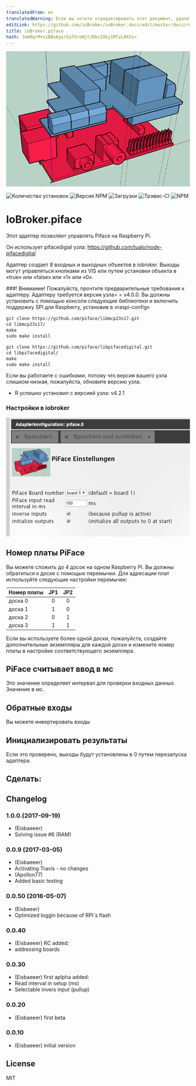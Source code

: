 ```yaml
---
translatedFrom: en
translatedWarning: Если вы хотите отредактировать этот документ, удалите поле «translatedFrom», в противном случае этот документ будет снова автоматически переведен
editLink: https://github.com/ioBroker/ioBroker.docs/edit/master/docs/ru/adapterref/iobroker.piface/README.md
title: ioBroker.piface
hash: Jem0qrM+xiBBoAyyrGiFXroWjtJRbc2Xbj1MfzL0XXs=
---
```

![логотип](../../../en/adapterref/iobroker.piface/admin/piface.png)

![Количество установок](http://iobroker.live/badges/piface-stable.svg)
![Версия NPM](http://img.shields.io/npm/v/iobroker.piface.svg)
![Загрузки](https://img.shields.io/npm/dm/iobroker.piface.svg)
![Трэвис-CI](https://travis-ci.org/Eisbaeeer/ioBroker.piface.svg?branch=master)
![NPM](https://nodei.co/npm/iobroker.piface.png?downloads=true)

# IoBroker.piface
Этот адаптер позволяет управлять Piface на Raspberry Pi.

Он использует pifacedigial узла: https://github.com/tualo/node-pifacedigital

Адаптер создает 8 входных и выходных объектов в iobroker.
Выходы могут управляться кнопками из VIS или путем установки объекта в «true» или «false» или «1» или «0».

###! Внимание!
Пожалуйста, прочтите предварительные требования к адаптеру.
Адаптеру требуется версия узла> = v4.0.0. Вы должны установить с помощью консоли следующие библиотеки и включить поддержку SPI для Raspberry, установив в «raspi-config»

```
git clone https://github.com/piface/libmcp23s17.git
cd libmcp23s17/
make
sudo make install
```

```
git clone https://github.com/piface/libpifacedigital.git
cd libpifacedigital/
make
sudo make install
```

Если вы работаете с ошибками, потому что версия вашего узла слишком низкая, пожалуйста, обновите версию узла.

* Я успешно установил с версией узла: v4.2.1

### Настройки в iobroker
![Альтернативный текст](../../../en/adapterref/iobroker.piface/admin/settings.png?raw=true "настройки")

## Номер платы PiFace
Вы можете сложить до 4 досок на одном Raspberry Pi. Вы должны обратиться к доске с помощью перемычки.
Для адресации плат используйте следующие настройки перемычек:

| Номер платы | JP1 | JP2 |
| ------------- |:---:|:---:|
| доска 0 | 0 | 0 |
| доска 1 | 1 | 0 |
| доска 2 | 0 | 1 |
| доска 3 | 1 | 1 |

Если вы используете более одной доски, пожалуйста, создайте дополнительные экземпляры для каждой доски и измените номер платы в настройке соответствующего экземпляра.

## PiFace считывает ввод в мс
Это значение определяет интервал для проверки входных данных. Значение в мс.

## Обратные входы
Вы можете инвертировать входы

## Инициализировать результаты
Если это проверено, выходы будут установлены в 0 путем перезапуска адаптера.

## Сделать:

## Changelog

### 1.0.0.(2017-09-19)
* (Eisbaeeer)
* Solving issue #6 (RAM)

### 0.0.9 (2017-03-05)
* (Eisbaeeer)
* Activating Travis - no changes
* (Apollon77)
* Added basic testing

### 0.0.50 (2016-05-07)
* (Eisbeeer)
* Optimized loggin because of RPI´s flash

### 0.0.40
* (Eisbaeeer) RC
added:
* addressing boards

### 0.0.30
* (Eisbaeeer) first aplpha
added:
* Read interval in setup (ms)
* Selectable invers input (pullup)

### 0.0.20
* (Eisbaeeer) first beta

### 0.0.10
* (Eisbaeeer) initial version

## License
MIT
